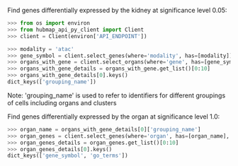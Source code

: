 Find genes differentially expressed by the kidney at significance level 0.05:

```python
>>> from os import environ
>>> from hubmap_api_py_client import Client
>>> client = Client(environ['API_ENDPOINT'])

>>> modality = 'atac'
>>> gene_symbol = client.select_genes(where='modality', has=[modality]).get_list()[0]['gene_symbol']
>>> organs_with_gene = client.select_organs(where='gene', has=[gene_symbol], genomic_modality=modality, p_value=1.0)
>>> organs_with_gene_details = organs_with_gene.get_list()[0:10]
>>> organs_with_gene_details[0].keys()
dict_keys(['grouping_name'])

```

Note: 'grouping_name' is used to refer to identifiers for different groupings of cells including organs and clusters


Find genes differentially expressed by the organ at significance level 1.0:

```python
>>> organ_name = organs_with_gene_details[0]['grouping_name']
>>> organ_genes = client.select_genes(where='organ', has=[organ_name], genomic_modality='atac', p_value=1.0)
>>> organ_genes_details = organ_genes.get_list()[0:10]
>>> organ_genes_details[0].keys()
dict_keys(['gene_symbol', 'go_terms'])

```